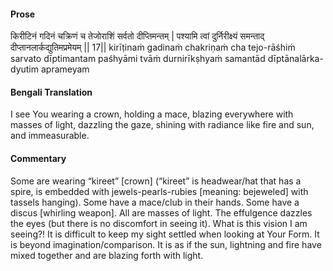 #### Prose 

किरीटिनं गदिनं चक्रिणं च
तेजोराशिं सर्वतो दीप्तिमन्तम् |
पश्यामि त्वां दुर्निरीक्ष्यं समन्ताद्
दीप्तानलार्कद्युतिमप्रमेयम् || 17||
kirīṭinaṁ gadinaṁ chakriṇaṁ cha
tejo-rāśhiṁ sarvato dīptimantam
paśhyāmi tvāṁ durnirīkṣhyaṁ samantād
dīptānalārka-dyutim aprameyam

 #### Bengali Translation 

I see You wearing a crown, holding a mace, blazing everywhere with masses of light, dazzling the gaze, shining with radiance like fire and sun, and immeasurable. 

 #### Commentary 

Some are wearing “kireet” [crown] (“kireet” is headwear/hat that has a spire, is embedded with jewels-pearls-rubies [meaning: bejeweled] with tassels hanging). Some have a mace/club in their hands. Some have a discus [whirling weapon]. All are masses of light. The effulgence dazzles the eyes (but there is no discomfort in seeing it). What is this vision I am seeing?! It is difficult to keep my sight settled when looking at Your Form. It is beyond imagination/comparison. It is as if the sun, lightning and fire have mixed together and are blazing forth with light. 